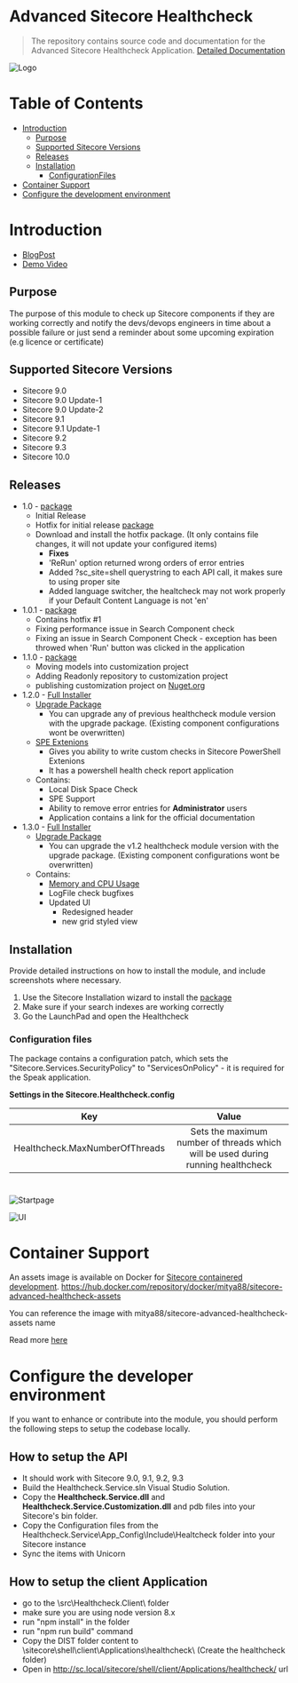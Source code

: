 # Advanced Sitecore Healthcheck
> The repository contains source code and documentation for the Advanced Sitecore Healthcheck Application.
[Detailed Documentation](https://docs.advancedschealthcheck.com/)

![Logo](documentation/logo.png)

# Table of Contents
* [Introduction](#Introduction)
    * [Purpose](#Purpose)
    * [Supported Sitecore Versions](#Supported-Sitecore-Versions) 
    * [Releases](#Releases)
    * [Installation](#Installation)
        * [ConfigurationFiles](#Configuration-files)
* [Container Support](#container-support)
* [Configure the development environment](#configure-the-developer-environment)
# Introduction

* [BlogPost](https://tinyurl.com/ybq26ay8)
* [Demo Video](https://www.youtube.com/watch?v=J_qk7jT_Y-U)

## Purpose
The purpose of this module to check up Sitecore components if they are working correctly and notify the devs/devops engineers in time about a possible failure or just send a reminder about some upcoming expiration (e.g licence or certificate)


## Supported Sitecore Versions

- Sitecore 9.0
- Sitecore 9.0 Update-1
- Sitecore 9.0 Update-2
- Sitecore 9.1 
- Sitecore 9.1 Update-1
- Sitecore 9.2
- Sitecore 9.3 
- Sitecore 10.0

## Releases
- 1.0  - [package](sc.package/Advanced.Sitecore.Healthcheck-1.0.zip)
  - Initial Release
  - Hotfix for initial release [package](sc.package/Advanced.Sitecore.Healthcheck.Hotfix.20200521-1.0.zip)
  - Download and install the hotfix package. (It only contains file changes, it will not update your configured items)
    - **Fixes**
    - 'ReRun' option returned wrong orders of error entries
    - Added ?sc_site=shell querystring to each API call, it makes sure to using proper site 
    - Added language switcher, the healtcheck may not work properly if your Default Content Language is not 'en'
- 1.0.1 - [package](sc.package/Advanced.Sitecore.Healthcheck-1.0.1.zip)
  - Contains hotfix #1
  - Fixing performance issue in Search Component check
  - Fixing an issue in Search Component Check - exception has been throwed when 'Run' button was clicked in the application
- 1.1.0 - [package](sc.package/Advanced.Sitecore.Healthcheck-1.1.0.zip)
  - Moving models into customization project
  - Adding Readonly repository to customization project
  - publishing customization project on [Nuget.org](https://www.nuget.org/packages/AdvancedSitecoreHealthCheckExtensions/1.1.0)
- 1.2.0 - [Full Installer](sc.package/Advanced.Sitecore.Healthcheck-1.2.0.zip)
  - [Upgrade Package](sc.package/Advanced.Sitecore.Healthcheck-upgrade-1.2.0.zip)
    - You can upgrade any of previous healthcheck module version with the upgrade package. (Existing component configurations wont be overwritten)
  - [SPE Extenions](sc.package/Advanced.Sitecore.Healthcheck.SPE.Extensions-1.2.0.zip)
    - Gives you ability to write custom checks in Sitecore PowerShell Extenions
    - It has a powershell health check report application
  - Contains:
    - Local Disk Space Check
    - SPE Support
    - Ability to remove error entries for **Administrator** users
    - Application contains a link for the official documentation
- 1.3.0 - [Full Installer](sc.package/Advanced.Sitecore.Healthcheck-1.3.0.zip)
  - [Upgrade Package](sc.package/Advanced.Sitecore.Healthcheck-upgrade-1.3.0.zip)
    - You can upgrade the v1.2 healthcheck module version with the upgrade package. (Existing component configurations wont be overwritten)  
  - Contains:
    - [Memory and CPU Usage](https://docs.advancedschealthcheck.com/memory-and-cpu-usage)
    - LogFile check bugfixes
    - Updated UI
      - Redesigned header 
      - new grid styled view

## Installation

Provide detailed instructions on how to install the module, and include screenshots where necessary.

1. Use the Sitecore Installation wizard to install the [package](sc.package/Advanced.Sitecore.Healthcheck-1.3.0.zip)
2. Make sure if your search indexes are working correctly
3. Go the LaunchPad and open the Healthcheck

### Configuration files
The package contains a configuration patch, which sets the "Sitecore.Services.SecurityPolicy" to "ServicesOnPolicy" - it is required for the Speak application.

**Settings in the Sitecore.Healthcheck.config**


| Key        | Value           |
| ------------- |:-------------:| 
| Healthcheck.MaxNumberOfThreads      | Sets the maximum number of threads which will be used during running healthcheck | 

#
![Startpage](documentation/startpage.png)


![UI](documentation/ui.png)


# Container Support

An assets image is available on Docker for [Sitecore containered development](https://containers.doc.sitecore.com/docs/intro). 
https://hub.docker.com/repository/docker/mitya88/sitecore-advanced-healthcheck-assets

You can reference the image with mitya88/sitecore-advanced-healthcheck-assets name

Read more [here](https://medium.com/@mitya_1988/docker-asset-image-for-the-advanced-sitecore-healthcheck-module-is-available-62ca61995f43)

# Configure the developer environment

If you want to enhance or contribute into the module, you should perform the following steps to setup the codebase locally.

## How to setup the API
* It should work with Sitecore 9.0, 9.1, 9.2, 9.3
* Build the Healthcheck.Service.sln Visual Studio Solution. 
* Copy the **Healthcheck.Service.dll** and **Healthcheck.Service.Customization.dll** and pdb files into your Sitecore's bin folder. 
* Copy the Configuration files from the Healthcheck.Service\App_Config\Include\Healtcheck folder into your Sitecore instance
* Sync the items with Unicorn

## How to setup the client Application
- go to the \src\Healthcheck.Client\ folder
- make sure you are using node version 8.x
- run "npm install" in the folder
- run "npm run build" command
- Copy the DIST folder content to \sitecore\shell\client\Applications\healthcheck\ (Create the healthcheck folder)
- Open in http://sc.local/sitecore/shell/client/Applications/healthcheck/ url

